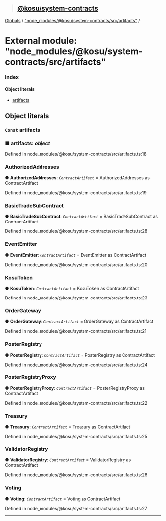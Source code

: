 > ## [@kosu/system-contracts](../README.md)

[Globals](../globals.md) / ["node_modules/@kosu/system-contracts/src/artifacts"](_node_modules__kosu_system_contracts_src_artifacts_.md) /

# External module: "node_modules/@kosu/system-contracts/src/artifacts"

### Index

#### Object literals

* [artifacts](_node_modules__kosu_system_contracts_src_artifacts_.md#const-artifacts)

## Object literals

### `Const` artifacts

### ■ **artifacts**: *object*

Defined in node_modules/@kosu/system-contracts/src/artifacts.ts:18

###  AuthorizedAddresses

● **AuthorizedAddresses**: *`ContractArtifact`* =  AuthorizedAddresses as ContractArtifact

Defined in node_modules/@kosu/system-contracts/src/artifacts.ts:19

###  BasicTradeSubContract

● **BasicTradeSubContract**: *`ContractArtifact`* =  BasicTradeSubContract as ContractArtifact

Defined in node_modules/@kosu/system-contracts/src/artifacts.ts:28

###  EventEmitter

● **EventEmitter**: *`ContractArtifact`* =  EventEmitter as ContractArtifact

Defined in node_modules/@kosu/system-contracts/src/artifacts.ts:20

###  KosuToken

● **KosuToken**: *`ContractArtifact`* =  KosuToken as ContractArtifact

Defined in node_modules/@kosu/system-contracts/src/artifacts.ts:23

###  OrderGateway

● **OrderGateway**: *`ContractArtifact`* =  OrderGateway as ContractArtifact

Defined in node_modules/@kosu/system-contracts/src/artifacts.ts:21

###  PosterRegistry

● **PosterRegistry**: *`ContractArtifact`* =  PosterRegistry as ContractArtifact

Defined in node_modules/@kosu/system-contracts/src/artifacts.ts:24

###  PosterRegistryProxy

● **PosterRegistryProxy**: *`ContractArtifact`* =  PosterRegistryProxy as ContractArtifact

Defined in node_modules/@kosu/system-contracts/src/artifacts.ts:22

###  Treasury

● **Treasury**: *`ContractArtifact`* =  Treasury as ContractArtifact

Defined in node_modules/@kosu/system-contracts/src/artifacts.ts:25

###  ValidatorRegistry

● **ValidatorRegistry**: *`ContractArtifact`* =  ValidatorRegistry as ContractArtifact

Defined in node_modules/@kosu/system-contracts/src/artifacts.ts:26

###  Voting

● **Voting**: *`ContractArtifact`* =  Voting as ContractArtifact

Defined in node_modules/@kosu/system-contracts/src/artifacts.ts:27

___